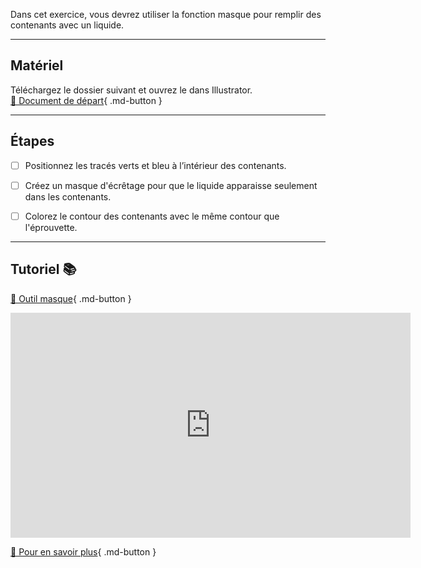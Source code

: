 Dans cet exercice, vous devrez utiliser la fonction masque pour remplir des contenants avec un liquide.   

***  


## Matériel
Téléchargez le dossier suivant et ouvrez le dans Illustrator.   
[📁 Document de départ](https://cmontmorency365.sharepoint.com/:u:/s/TIM-582214-Animation2d77/EaZUWILjZqpOuTmb4lTYQegBIzhJ0t6iD_s-cLbbNNjx4w?e=7xoSLo){ .md-button }   <br>
***  

## Étapes

- [ ] Positionnez les tracés verts et bleu à l’intérieur des contenants.
- [ ] Créez un masque d'écrêtage pour que le liquide apparaisse seulement dans les contenants.
- [ ] Colorez le contour des contenants avec le même contour que l'éprouvette.


***  
## Tutoriel 📚
[📁 Outil masque](https://cmontmorency365.sharepoint.com/:v:/s/TIM-582214-Animation2d77/EeeL6EuK-iBFpZI-Jt3RcBgBxRHPRwgJkhDs-hjFkU0hKA?e=arCMaM){ .md-button }   <br>
<iframe src="https://cmontmorency365.sharepoint.com/sites/TIM-582214-Animation2d77/_layouts/15/embed.aspx?UniqueId=4be88be7-fa8a-4520-a592-3e26ddd17018&embed=%7B%22ust%22%3Atrue%2C%22hv%22%3A%22CopyEmbedCode%22%7D&referrer=StreamWebApp&referrerScenario=EmbedDialog.Create" width="640" height="360" frameborder="0" scrolling="no" allowfullscreen title="01_masque_ecretage.mp4"></iframe>

[📖 Pour en savoir plus](https://helpx.adobe.com/ca_fr/illustrator/how-to/crop-using-masks.html){ .md-button }   <br>

